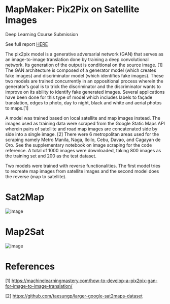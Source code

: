 # MapMaker: Pix2Pix on Satellite Images

Deep Learning Course Submission

See full report [HERE]()

The pix2pix model is a generative adversarial network (GAN) that serves as an image-to-image translation done by training a deep convolutional network. Its generation of the output is conditional on the source image. [1] The GAN architecture is composed of a generator model (which creates fake images) and discriminator model (which identifies fake images). These two models are trained concurrently in an oppositional process wherein the generator’s goal is to trick the discriminator and the discriminator wants to improve on its ability to identify fake generated images. Several applications have been done for this type of model which includes labels to façade translation, edges to photo, day to night, black and white and aerial photos to maps.[1]

A model was trained based on local satellite and map images instead. The images used as training data were scraped from the Google Static Maps API wherein pairs of satellite and road map images are concatenated side by side into a single image. [2] There were 6 metropolitan areas used for the scraping namely Metro Manila, Naga, Iloilo, Cebu, Davao, and Cagayan de Oro. See the supplementary notebook on image scraping for the code reference. A total of 1000 images were downloaded, taking 800 images as the training set and 200 as the test dataset.

Two models were trained with reverse functionalities. The first model tries to recreate map images from satellite images and the second model does the reverse (map to satellite).

# Sat2Map

![image](https://user-images.githubusercontent.com/71246479/188299907-695b071d-0371-4f0e-ba42-3316dee6730c.png)

# Map2Sat

![image](https://user-images.githubusercontent.com/71246479/188299946-d61f4906-fe1e-43d1-84eb-03e99574d57f.png)

# References

[1] https://machinelearningmastery.com/how-to-develop-a-pix2pix-gan-for-image-to-image-translation/

[2] https://github.com/taesungp/larger-google-sat2maps-dataset
